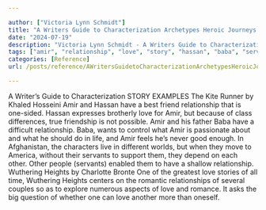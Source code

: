 ```yaml
---

author: ["Victoria Lynn Schmidt"]
title: "A Writers Guide to Characterization Archetypes Heroic Journeys and Other Elements of Dynamic Character Development - part0023_split_002.html"
date: "2024-07-19"
description: "Victoria Lynn Schmidt - A Writers Guide to Characterization Archetypes Heroic Journeys and Other Elements of Dynamic Character Development"
tags: ["amir", "relationship", "love", "story", "hassan", "baba", "servant", "wuthering", "height", "one", "writer", "guide", "characterization", "example", "kite", "runner", "khaled", "hosseini", "best", "friend", "express", "brotherly", "class", "difference", "true"]
categories: [Reference]
url: /posts/reference/AWritersGuidetoCharacterizationArchetypesHeroicJourneysandOtherElementsofDynamicCharacterDevelopment-part0023split002html

---
```



A Writer’s Guide to Characterization
STORY EXAMPLES
The Kite Runner by Khaled Hosseini
Amir and Hassan have a best friend relationship that is one-sided. Hassan expresses brotherly love for Amir, but because of class differences, true friendship is not possible. Amir and his father Baba have a difficult relationship. Baba, wants to control what Amir is passionate about and what he should do in life, and Amir feels he’s never good enough. In Afghanistan, the characters live in different worlds, but when they move to America, without their servants to support them, they depend on each other. Other people (servants) enabled them to have a shallow relationship.
Wuthering Heights by Charlotte Bronte
One of the greatest love stories of all time, Wuthering Heights centers on the romantic relationships of several couples so as to explore numerous aspects of love and romance. It asks the big question of whether one can love another more than oneself.
